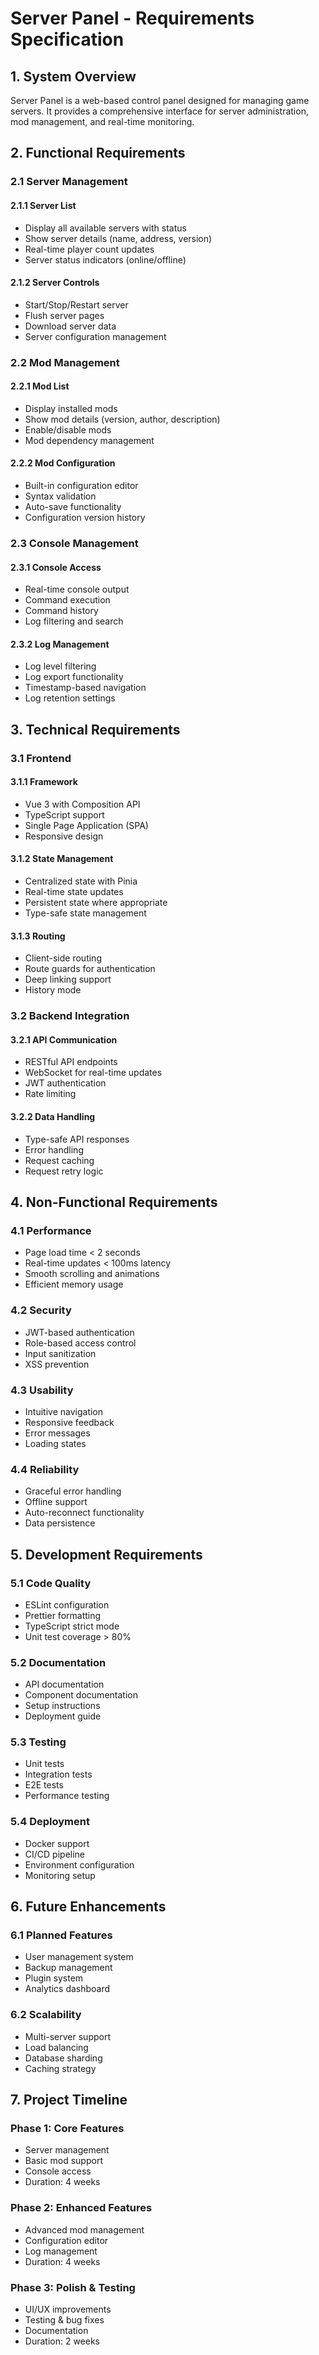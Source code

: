 # Server Panel - Requirements Specification

## 1. System Overview

Server Panel is a web-based control panel designed for managing game servers. It provides a comprehensive interface for server administration, mod management, and real-time monitoring.

## 2. Functional Requirements

### 2.1 Server Management

#### 2.1.1 Server List
- Display all available servers with status
- Show server details (name, address, version)
- Real-time player count updates
- Server status indicators (online/offline)

#### 2.1.2 Server Controls
- Start/Stop/Restart server
- Flush server pages
- Download server data
- Server configuration management

### 2.2 Mod Management

#### 2.2.1 Mod List
- Display installed mods
- Show mod details (version, author, description)
- Enable/disable mods
- Mod dependency management

#### 2.2.2 Mod Configuration
- Built-in configuration editor
- Syntax validation
- Auto-save functionality
- Configuration version history

### 2.3 Console Management

#### 2.3.1 Console Access
- Real-time console output
- Command execution
- Command history
- Log filtering and search

#### 2.3.2 Log Management
- Log level filtering
- Log export functionality
- Timestamp-based navigation
- Log retention settings

## 3. Technical Requirements

### 3.1 Frontend

#### 3.1.1 Framework
- Vue 3 with Composition API
- TypeScript support
- Single Page Application (SPA)
- Responsive design

#### 3.1.2 State Management
- Centralized state with Pinia
- Real-time state updates
- Persistent state where appropriate
- Type-safe state management

#### 3.1.3 Routing
- Client-side routing
- Route guards for authentication
- Deep linking support
- History mode

### 3.2 Backend Integration

#### 3.2.1 API Communication
- RESTful API endpoints
- WebSocket for real-time updates
- JWT authentication
- Rate limiting

#### 3.2.2 Data Handling
- Type-safe API responses
- Error handling
- Request caching
- Request retry logic

## 4. Non-Functional Requirements

### 4.1 Performance

- Page load time < 2 seconds
- Real-time updates < 100ms latency
- Smooth scrolling and animations
- Efficient memory usage

### 4.2 Security

- JWT-based authentication
- Role-based access control
- Input sanitization
- XSS prevention

### 4.3 Usability

- Intuitive navigation
- Responsive feedback
- Error messages
- Loading states

### 4.4 Reliability

- Graceful error handling
- Offline support
- Auto-reconnect functionality
- Data persistence

## 5. Development Requirements

### 5.1 Code Quality

- ESLint configuration
- Prettier formatting
- TypeScript strict mode
- Unit test coverage > 80%

### 5.2 Documentation

- API documentation
- Component documentation
- Setup instructions
- Deployment guide

### 5.3 Testing

- Unit tests
- Integration tests
- E2E tests
- Performance testing

### 5.4 Deployment

- Docker support
- CI/CD pipeline
- Environment configuration
- Monitoring setup

## 6. Future Enhancements

### 6.1 Planned Features

- User management system
- Backup management
- Plugin system
- Analytics dashboard

### 6.2 Scalability

- Multi-server support
- Load balancing
- Database sharding
- Caching strategy

## 7. Project Timeline

### Phase 1: Core Features
- Server management
- Basic mod support
- Console access
- Duration: 4 weeks

### Phase 2: Enhanced Features
- Advanced mod management
- Configuration editor
- Log management
- Duration: 4 weeks

### Phase 3: Polish & Testing
- UI/UX improvements
- Testing & bug fixes
- Documentation
- Duration: 2 weeks